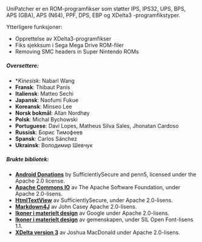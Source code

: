 UniPatcher er en ROM-programfikser som støtter IPS, IPS32, UPS, BPS, APS (GBA), APS (N64), PPF, DPS, EBP og XDelta3 -programfikstyper.

Ytterligere funksjoner:

- Opprettelse av XDelta3-programfikser
- Fiks sjekksum i Sega Mega Drive ROM-filer
- Removing SMC headers in Super Nintendo ROMs

##### Oversettere:

- **Kinesisk*: Nabarl Wang
- **Fransk**: Thibaut Panis
- **Italiensk**: Matteo Sechi
- **Japansk**: Naofumi Fukue
- **Koreansk**: Minseo Lee
- **Norsk bokmål**: Allan Nordhøy
- **Polsk**: Michal Bychowski
- **Portuguese**: Davi Lopes, Matheus Silva Sales, Jhonatan Cardoso
- **Russisk**: Борис Тимофеев
- **Spansk**: Carlos Sánchez
- **Ukrainsk**: Володимир Шевчук

##### Brukte bibliotek:

- [**Android Donations**](https://github.com/penn5/donations) by SufficientlySecure and penn5, licensed under the Apache 2.0 license.
- [**Apache Commons IO**](https://commons.apache.org/proper/commons-io/) av The Apache Software Foundation, under Apache 2.0-lisens.
- [**HtmlTextView**](https://github.com/SufficientlySecure/html-textview) av SufficientlySecure, under Apache 2.0-lisens.
- [**Markdown4J**](https://github.com/jdcasey/markdown4j) av John Casey Apache 2.0-lisens.
- [**Ikoner i materielt design**](https://github.com/google/material-design-icons) av Google under Apache 2.0-lisens.
- [**Ikoner i materielt design**](https://materialdesignicons.com) av gemenskapen, under SIL Open Font-lisens 1.1.
- [**XDelta version 3**](https://github.com/jmacd/xdelta) av Joshua MacDonald under Apache 2.0-lisens.